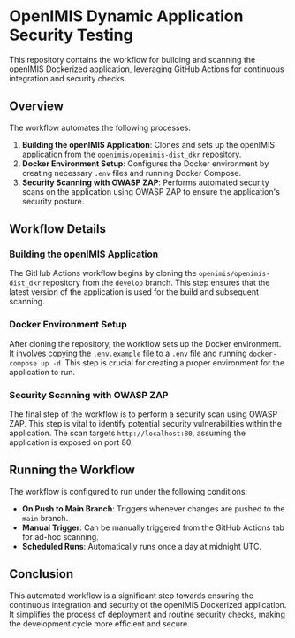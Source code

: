 # OpenIMIS Dynamic Application Security Testing

This repository contains the workflow for building and scanning the openIMIS Dockerized application, leveraging GitHub Actions for continuous integration and security checks.

## Overview

The workflow automates the following processes:
1. **Building the openIMIS Application**: Clones and sets up the openIMIS application from the `openimis/openimis-dist_dkr` repository.
2. **Docker Environment Setup**: Configures the Docker environment by creating necessary `.env` files and running Docker Compose.
3. **Security Scanning with OWASP ZAP**: Performs automated security scans on the application using OWASP ZAP to ensure the application's security posture.

## Workflow Details

### Building the openIMIS Application

The GitHub Actions workflow begins by cloning the `openimis/openimis-dist_dkr` repository from the `develop` branch. This step ensures that the latest version of the application is used for the build and subsequent scanning.

### Docker Environment Setup

After cloning the repository, the workflow sets up the Docker environment. It involves copying the `.env.example` file to a `.env` file and running `docker-compose up -d`. This step is crucial for creating a proper environment for the application to run.

### Security Scanning with OWASP ZAP

The final step of the workflow is to perform a security scan using OWASP ZAP. This step is vital to identify potential security vulnerabilities within the application. The scan targets `http://localhost:80`, assuming the application is exposed on port 80.

## Running the Workflow

The workflow is configured to run under the following conditions:
- **On Push to Main Branch**: Triggers whenever changes are pushed to the `main` branch.
- **Manual Trigger**: Can be manually triggered from the GitHub Actions tab for ad-hoc scanning.
- **Scheduled Runs**: Automatically runs once a day at midnight UTC.

## Conclusion

This automated workflow is a significant step towards ensuring the continuous integration and security of the openIMIS Dockerized application. It simplifies the process of deployment and routine security checks, making the development cycle more efficient and secure.